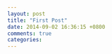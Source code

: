 ```yaml
---
layout: post
title: "First Post"
date: 2014-09-02 16:36:15 +0800
comments: true
categories: 
---
```

